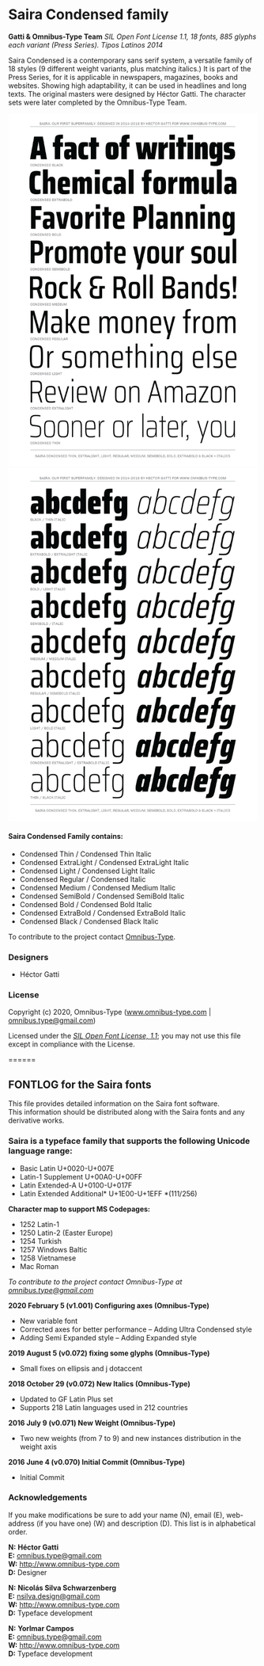 # Saira Condensed family

**Gatti & Omnibus-Type Team**
*SIL Open Font License 1.1,*
*18 fonts, 885 glyphs each variant (Press Series).*
*Tipos Latinos 2014*

Saira Condensed is a contemporary sans serif system, a versatile family of 18 styles (9 different weight variants, plus matching italics.) It is part of the Press Series, for it is applicable in newspapers, magazines, books and websites. Showing high adaptability, it can be used in headlines and long texts. The original masters were designed by Héctor Gatti. The character sets were later completed by the Omnibus-Type Team.

![Sample of Saira Family.](SairaCond-01.png "Saira Condensed")
![Sample of Saira Family.](SairaCond-02.png "Saira Condensed")


#### Saira Condensed Family contains:
* Condensed Thin / Condensed Thin Italic
* Condensed ExtraLight / Condensed ExtraLight Italic
* Condensed Light / Condensed Light Italic
* Condensed Regular / Condensed Italic
* Condensed Medium / Condensed Medium Italic
* Condensed SemiBold / Condensed SemiBold Italic
* Condensed Bold / Condensed Bold Italic
* Condensed ExtraBold / Condensed ExtraBold Italic
* Condensed Black / Condensed Black Italic

To contribute to the project contact [Omnibus-Type](http://omnibus-type.com/).

### Designers

* Héctor Gatti

### License

Copyright (c) 2020, Omnibus-Type (www.omnibus-type.com | omnibus.type@gmail.com)

Licensed under the [*SIL Open Font License, 1.1*](http://scripts.sil.org/OFL); you may not use this file except in compliance with the License.

======
## FONTLOG for the Saira fonts

This file provides detailed information on the Saira font software.  
This information should be distributed along with the Saira fonts and any derivative works.

### Saira is a typeface family that supports the following Unicode language range: 

* Basic Latin 					U+0020-U+007E
* Latin-1 Supplement 			U+00A0-U+00FF
* Latin Extended-A 				U+0100-U+017F
* Latin Extended Additional*	U+1E00-U+1EFF *(111/256)

**Character map to support MS Codepages:**
* 1252 Latin-1
* 1250 Latin-2 (Easter Europe)
* 1254 Turkish
* 1257 Windows Baltic
* 1258 Vietnamese
* Mac Roman

*To contribute to the project contact Omnibus-Type at omnibus.type@gmail.com*

**2020 February 5 (v1.001) Configuring axes (Omnibus-Type)**
- New variable font
- Corrected axes for better performance
– Adding Ultra Condensed style
- Adding Semi Expanded style
– Adding Expanded style

**2019 August 5 (v0.072) fixing some glyphs (Omnibus-Type)**
- Small fixes on ellipsis and j dotaccent

**2018 October 29 (v0.072) New Italics (Omnibus-Type)**
- Updated to GF Latin Plus set
- Supports 218 Latin languages used in 212 countries

**2016 July 9 (v0.071) New Weight (Omnibus-Type)**
- Two new weights (from 7 to 9) and new instances distribution in the weight axis

**2016 June 4 (v0.070) Initial Commit (Omnibus-Type)**
- Initial Commit

### Acknowledgements

If you make modifications be sure to add your name (N), email (E), web-address
(if you have one) (W) and description (D). This list is in alphabetical order.


**N:** **Héctor Gatti**  
**E:** omnibus.type@gmail.com  
**W:** http://www.omnibus-type.com  
**D:** Designer

**N:** **Nicolás Silva Schwarzenberg**  
**E:** nsilva.design@gmail.com  
**W:** http://www.omnibus-type.com  
**D:** Typeface development  

**N:** **Yorlmar Campos**  
**E:** omnibus.type@gmail.com  
**W:** http://www.omnibus-type.com  
**D:** Typeface development
